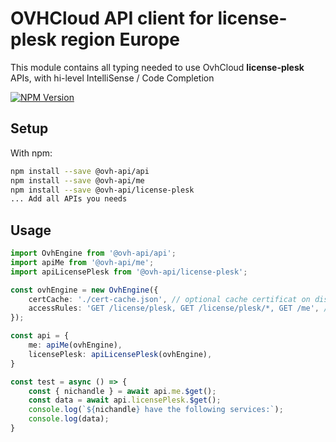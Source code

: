 # OVHCloud API client for **license-plesk** region Europe

This module contains all typing needed to use OvhCloud **license-plesk** APIs, with hi-level IntelliSense / Code Completion

[![NPM Version](https://img.shields.io/npm/v/@ovh-api/license-plesk.svg?style=flat)](https://www.npmjs.org/package/@ovh-api/license-plesk)

## Setup

With npm:

```bash
npm install --save @ovh-api/api
npm install --save @ovh-api/me
npm install --save @ovh-api/license-plesk
... Add all APIs you needs
```

## Usage

```typescript
import OvhEngine from '@ovh-api/api';
import apiMe from '@ovh-api/me';
import apiLicensePlesk from '@ovh-api/license-plesk';

const ovhEngine = new OvhEngine({ 
    certCache: './cert-cache.json', // optional cache certificat on disk.
    accessRules: 'GET /license/plesk, GET /license/plesk/*, GET /me', // optional limit the requested privileges.
});

const api = {
    me: apiMe(ovhEngine),
    licensePlesk: apiLicensePlesk(ovhEngine),
}

const test = async () => {
    const { nichandle } = await api.me.$get();
    const data = await api.licensePlesk.$get();
    console.log(`${nichandle} have the following services:`);
    console.log(data);
}
```
